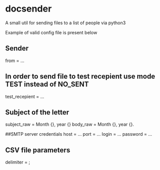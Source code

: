 # docsender
A small util for sending files to a list of people via python3


Example of valid config file is present below
## Sender 
from = ...

## In order to send file to test recepient use mode TEST instead of NO_SENT
test_recepient = ...

## Subject of the letter
subject_raw = Month {}, year {}
body_raw = Month {}, year {}.

##SMTP server credentials
host = 	...
port = ...
login = ...
password = ...

## CSV file parameters
delimiter = ;